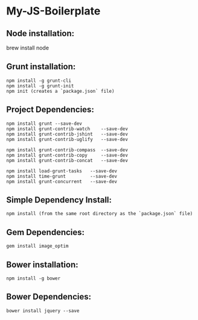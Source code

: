 My-JS-Boilerplate
====================

Node installation:
-------------------
brew install node


Grunt installation:
-------------------
    npm install -g grunt-cli
    npm install -g grunt-init
    npm init (creates a `package.json` file)


Project Dependencies:
---------------------
    npm install grunt --save-dev
	npm install grunt-contrib-watch    --save-dev
	npm install grunt-contrib-jshint   --save-dev
	npm install grunt-contrib-uglify   --save-dev

	npm install grunt-contrib-compass  --save-dev
	npm install grunt-contrib-copy     --save-dev
	npm install grunt-contrib-concat   --save-dev

	npm install load-grunt-tasks   --save-dev
	npm install time-grunt         --save-dev
	npm install grunt-concurrent   --save-dev


Simple Dependency Install:
--------------------------
    npm install (from the same root directory as the `package.json` file)


Gem Dependencies:
-----------------
    gem install image_optim


Bower installation:
-------------------
	npm install -g bower


Bower Dependencies:
-------------------
	bower install jquery --save
